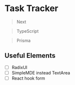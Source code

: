 # Task Tracker

> Next

> TypeScript

> Prisma

## Useful Elements

- [ ] RadixUI
- [ ] SimpleMDE instead TextArea
- [ ] React hook form
